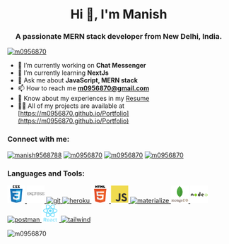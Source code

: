 <h1 align="center">Hi 👋, I'm Manish</h1>
<h3 align="center">A passionate MERN stack developer from New Delhi, India.</h3>

<p align="left"> <a href="https://twitter.com/m0956870" target="blank"><img src="https://img.shields.io/twitter/follow/m0956870?logo=twitter&style=for-the-badge" alt="m0956870" /></a> </p>

- 🔭 I’m currently working on **Chat Messenger**
- 🌱 I’m currently learning **NextJs**
- 💬 Ask me about **JavaScript, MERN stack**
- 📫 How to reach me **m0956870@gmail.com**
- 📄 Know about my experiences in my [Resume](https://drive.google.com/file/d/15F6m0rDc7HhqcTl4Z9U5dgvY30NOtoTB/view?usp=drivesdk)
- 👨‍💻 All of my projects are available at [https://m0956870.github.io/Portfolio](https://m0956870.github.io/Portfolio)

<h3 align="left">Connect with me:</h3>
<p align="left">
<a href="https://codepen.io/manish9568788" target="blank"><img align="center" src="https://raw.githubusercontent.com/rahuldkjain/github-profile-readme-generator/master/src/images/icons/Social/codepen.svg" alt="manish9568788" height="30" width="40" /></a>
<a href="https://twitter.com/m0956870" target="blank"><img align="center" src="https://raw.githubusercontent.com/rahuldkjain/github-profile-readme-generator/master/src/images/icons/Social/twitter.svg" alt="m0956870" height="30" width="40" /></a>
<a href="https://linkedin.com/in/m0956870" target="blank"><img align="center" src="https://raw.githubusercontent.com/rahuldkjain/github-profile-readme-generator/master/src/images/icons/Social/linked-in-alt.svg" alt="m0956870" height="30" width="40" /></a>
<a href="https://m0956870.github.io/Portfolio" target="blank"><img align="center" src="https://encrypted-tbn0.gstatic.com/images?q=tbn:ANd9GcRNsdVwlk4Gi-HJcDKuzrL8v5YLt9B3pB2NkQ&usqp=CAU" alt="m0956870" height="30" width="40" /></a>
</p>

<h3 align="left">Languages and Tools:</h3>
<p align="left"> <a href="https://www.w3schools.com/css/" target="_blank" rel="noreferrer"> <img src="https://raw.githubusercontent.com/devicons/devicon/master/icons/css3/css3-original-wordmark.svg" alt="css3" width="40" height="40"/> </a> <a href="https://expressjs.com" target="_blank" rel="noreferrer"> <img src="https://raw.githubusercontent.com/devicons/devicon/master/icons/express/express-original-wordmark.svg" alt="express" width="40" height="40"/> </a> <a href="https://git-scm.com/" target="_blank" rel="noreferrer"> <img src="https://www.vectorlogo.zone/logos/git-scm/git-scm-icon.svg" alt="git" width="40" height="40"/> </a> <a href="https://heroku.com" target="_blank" rel="noreferrer"> <img src="https://www.vectorlogo.zone/logos/heroku/heroku-icon.svg" alt="heroku" width="40" height="40"/> </a> <a href="https://www.w3.org/html/" target="_blank" rel="noreferrer"> <img src="https://raw.githubusercontent.com/devicons/devicon/master/icons/html5/html5-original-wordmark.svg" alt="html5" width="40" height="40"/> </a> <a href="https://developer.mozilla.org/en-US/docs/Web/JavaScript" target="_blank" rel="noreferrer"> <img src="https://raw.githubusercontent.com/devicons/devicon/master/icons/javascript/javascript-original.svg" alt="javascript" width="40" height="40"/> </a> <a href="https://materializecss.com/" target="_blank" rel="noreferrer"> <img src="https://raw.githubusercontent.com/prplx/svg-logos/5585531d45d294869c4eaab4d7cf2e9c167710a9/svg/materialize.svg" alt="materialize" width="40" height="40"/> </a> <a href="https://www.mongodb.com/" target="_blank" rel="noreferrer"> <img src="https://raw.githubusercontent.com/devicons/devicon/master/icons/mongodb/mongodb-original-wordmark.svg" alt="mongodb" width="40" height="40"/> </a> <a href="https://nodejs.org" target="_blank" rel="noreferrer"> <img src="https://raw.githubusercontent.com/devicons/devicon/master/icons/nodejs/nodejs-original-wordmark.svg" alt="nodejs" width="40" height="40"/> </a> <a href="https://postman.com" target="_blank" rel="noreferrer"> <img src="https://www.vectorlogo.zone/logos/getpostman/getpostman-icon.svg" alt="postman" width="40" height="40"/> </a> <a href="https://reactjs.org/" target="_blank" rel="noreferrer"> <img src="https://raw.githubusercontent.com/devicons/devicon/master/icons/react/react-original-wordmark.svg" alt="react" width="40" height="40"/> </a> <a href="https://tailwindcss.com/" target="_blank" rel="noreferrer"> <img src="https://www.vectorlogo.zone/logos/tailwindcss/tailwindcss-icon.svg" alt="tailwind" width="40" height="40"/> </a> </p>

<p><img align="center" src="https://github-readme-stats.vercel.app/api/top-langs?username=m0956870&show_icons=true&locale=en&layout=compact" alt="m0956870" /></p>
